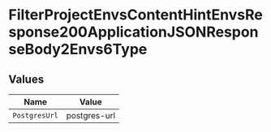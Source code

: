 # FilterProjectEnvsContentHintEnvsResponse200ApplicationJSONResponseBody2Envs6Type


## Values

| Name          | Value         |
| ------------- | ------------- |
| `PostgresUrl` | postgres-url  |